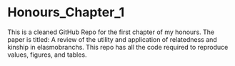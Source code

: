 # Honours_Chapter_1
This is a cleaned GitHub Repo for the first chapter of my honours. The paper is titled: A review of the utility and application of relatedness and kinship in elasmobranchs. This repo has all the code required to reproduce values, figures, and tables. 
